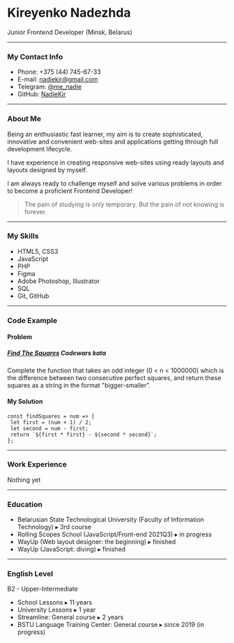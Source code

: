  # Kireyenko Nadezhda
 Junior Frontend Developer (Minsk, Belarus)

***

 ### My Contact Info


 * Phone: +375 (44) 745-67-33
 * E-mail: nadiekir@gmail.com
 * Telegram: [@me_nadie](https://t.me/me_nadie)
 * GitHub: [NadieKir](https://github.com/NadieKir)

***

 ### About Me
 Being an enthusiastic fast learner, my aim is to create sophisticated, innovative and convenient web-sites and applications getting through full development lifecycle.

 I have experience in creating responsive web-sites using ready layouts and layouts designed by myself.

I am always ready to challenge myself and solve various problems in order to  become a proficient Frontend Developer!
>  The pain of studying is only temporary. But the pain of not knowing is forever.

***

 ### My Skills
* HTML5, CSS3
* JavaScript
* PHP
* Figma
* Adobe Photoshop, Illustrator
* SQL
* Git, GitHub

***

 ### Code Example
 #### Problem
 ##### [Find The Squares](https://www.codewars.com/kata/60908bc1d5811f0025474291) Codewars kata
 Complete the function that takes an odd integer (0 < n < 1000000) which is the difference between two consecutive perfect squares, and return these squares as a string in the format "bigger-smaller".
 #### My Solution
 ```
const findSquares = num => {
  let first = (num + 1) / 2;
  let second = num - first;
  return `${first * first} - ${second * second}`;
};
 ```

 ***

 ### Work Experience
 Nothing yet

 ***

 ### Education
 * Belarusian State Technological University (Faculty of Information Technology) ▸ 3rd course
 * Rolling Scopes School (JavaScript/Front-end 2021Q3) ▸ in progress
 * WayUp (Web layout designer: the beginning) ▸ finished
 * WayUp (JavaScript: diving) ▸ finished

 ***

 ### English Level
 B2 - Upper-Intermediate
 * School Lessons ▸ 11 years
 * University Lessons ▸ 1 year
 * Streamline: General course ▸ 2 years
 * BSTU Language Training Center: General course ▸ since 2019 (in progress)





